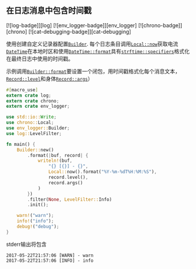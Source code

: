 ## 在日志消息中包含时间戳

[![log-badge]][log] [![env_logger-badge]][env_logger] [![chrono-badge]][chrono] [![cat-debugging-badge]][cat-debugging]

使用创建自定义记录器配置[`Builder`]. 每个日志条目调用[`Local::now`]获取电流[`DateTime`]在本地时区和使用[`DateTime::format`]具有[`strftime::specifiers`]格式化在最终日志中使用的时间戳。

示例调用[`Builder::format`]要设置一个闭包，用时间戳格式化每个消息文本，[`Record::level`]和身体[`Record::args`]）

```rust
#[macro_use]
extern crate log;
extern crate chrono;
extern crate env_logger;

use std::io::Write;
use chrono::Local;
use env_logger::Builder;
use log::LevelFilter;

fn main() {
    Builder::new()
        .format(|buf, record| {
            writeln!(buf,
                "{} [{}] - {}",
                Local::now().format("%Y-%m-%dT%H:%M:%S"),
                record.level(),
                record.args()
            )
        })
        .filter(None, LevelFilter::Info)
        .init();

    warn!("warn");
    info!("info");
    debug!("debug");
}
```

stderr输出将包含

```
2017-05-22T21:57:06 [WARN] - warn
2017-05-22T21:57:06 [INFO] - info
```

[`datetime::format`]: https://docs.rs/chrono/*/chrono/struct.DateTime.html#method.format

[`datetime`]: https://docs.rs/chrono/*/chrono/datetime/struct.DateTime.html

[`local::now`]: https://docs.rs/chrono/*/chrono/offset/struct.Local.html#method.now

[`builder`]: https://docs.rs/env_logger/*/env_logger/struct.Builder.html

[`builder::format`]: https://docs.rs/env_logger/*/env_logger/struct.Builder.html#method.format

[`record::args`]: https://docs.rs/log/*/log/struct.Record.html#method.args

[`record::level`]: https://docs.rs/log/*/log/struct.Record.html#method.level

[`strftime::specifiers`]: https://docs.rs/chrono/*/chrono/format/strftime/index.html#specifiers
